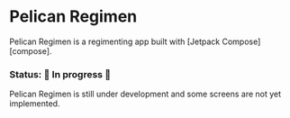 # Pelican Regimen

Pelican Regimen is a regimenting app built with [Jetpack Compose][compose].

### Status: 🚧 In progress 🚧

Pelican Regimen is still under development and some screens are not yet implemented.